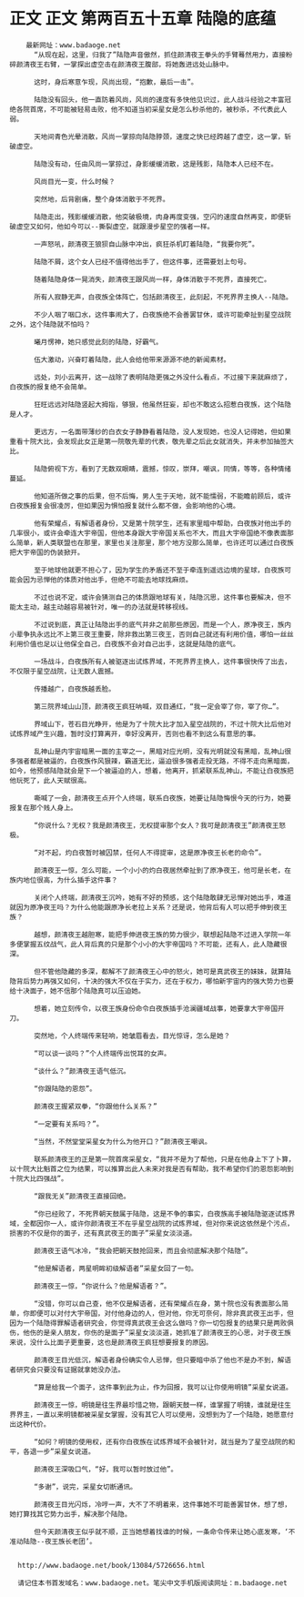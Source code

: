 # 正文 正文 第两百五十五章 陆隐的底蕴
        最新网址：www.badaoge.net
          “从现在起，这里，归我了”陆隐声音傲然，抓住颜清夜王拳头的手臂蓦然用力，直接粉碎颜清夜王右臂，一掌探出虚空击在颜清夜王腹部，将她轰进远处山脉中。
      
          这时，身后寒意乍现，风尚出现，“抱歉，最后一击”。
      
          陆隐没有回头，他一直防着风尚，风尚的速度有多快他见识过，此人战斗经验之丰富冠绝各院首席，不可能被轻易击败，他不知道当初采星女是怎么秒杀他的，被秒杀，不代表此人弱。
      
          天地间青色光晕消散，风尚一掌掠向陆隐脖颈，速度之快已经跨越了虚空，这一掌，斩破虚空。
      
          陆隐没有动，任由风尚一掌掠过，身影缓缓消散，这是残影，陆隐本人已经不在。
      
          风尚目光一变，什么时候？
      
          突然地，后背剧痛，整个身体消散于不死界。
      
          陆隐走出，残影缓缓消散，他突破极境，肉身再度变强，空闪的速度自然再变，即便斩破虚空又如何，他如今可以--撕裂虚空，就跟漫步星空的强者一样。
      
          一声怒吼，颜清夜王狼狈自山脉中冲出，疯狂杀机盯着陆隐，“我要你死”。
      
          陆隐不屑，这个女人已经不值得他出手了，但这件事，还需要划上句号。
      
          随着陆隐身体一晃消失，颜清夜王跟风尚一样，身体消散于不死界，直接死亡。
      
          所有人寂静无声，白夜族全体阵亡，包括颜清夜王，此刻起，不死界界主换人--陆隐。
      
          不少人咽了咽口水，这件事闹大了，白夜族绝不会善罢甘休，或许可能牵扯到星空战院之外，这个陆隐就不怕吗？
      
          曦月愣神，她只感觉此刻的陆隐，好霸气。
      
          伍大激动，兴奋盯着陆隐，此人会给他带来源源不绝的新闻素材。
      
          远处，刘小云离开，这一战除了表明陆隐更强之外没什么看点，不过接下来就麻烦了，白夜族的报复绝不会简单。
      
          狂旺远远对陆隐竖起大拇指，够狠，他虽然狂妄，却也不敢这么招惹白夜族，这个陆隐是人才。
      
          更远方，一名面带薄纱的白衣女子静静看着陆隐，没人发现她，也没人记得她，但如果重看十院大比，会发现此女正是第一院敬先辈的代表，敬先辈之后此女就消失，并未参加抽签大比。
      
          陆隐俯视下方，看到了无数双眼睛，震撼，惊叹，崇拜，嘲讽，同情，等等，各种情绪蔓延。
      
          他知道所做之事的后果，但不后悔，男人生于天地，就不能懦弱，不能瞻前顾后，或许白夜族报复会很凌厉，但如果因为惧怕报复就什么都不做，会影响他的心境。
      
          他有荣耀点，有解语者身份，又是第十院学生，还有家里暗中帮助，白夜族对他出手的几率很小，或许会牵连大宇帝国，但他本身跟大宇帝国关系也不大，而且大宇帝国绝不像表面那么简单，新人类联盟也在那里，家里也关注那里，那个地方没那么简单，也许还可以通过白夜族把大宇帝国的伪装掀开。
      
          至于地球他就更不担心了，因为学生的矛盾还不至于牵连到遥远边境的星球，白夜族可能会因为忌惮他的体质对他出手，但绝不可能去地球找麻烦。
      
          不过也说不定，或许会猜测自己的体质跟地球有关，陆隐沉思，这件事也要解决，但不能太主动，越主动越容易被针对，唯一的办法就是转移视线。
      
          不过说到底，真正让陆隐出手的底气并非之前那些原因，而是一个人，原净夜王，族内小辈争执永远比不上第三夜王重要，除非救出第三夜王，否则自己就还有利用价值，哪怕一丝丝利用价值也足以让他保全自己，白夜族不会对自己出手，这就是陆隐的底气。
      
          一场战斗，白夜族所有人被驱逐出试炼界域，不死界界主换人，这件事很快传了出去，不仅限于星空战院，让无数人震撼。
      
          传播越广，白夜族越丢脸。
      
          第三院界域山山顶，颜清夜王疯狂呐喊，双目通红，“我一定会宰了你，宰了你…”。
      
          界域山下，苍石目光睁开，他是为了十院大比才加入星空战院的，不过十院大比后他对试炼界域产生兴趣，暂时没打算离开，幸好没离开，否则也看不到这么有意思的事。
      
          乱神山是内宇宙暗黑一面的主宰之一，黑暗对应光明，没有光明就没有黑暗，乱神山很多强者都是被逼的，白夜族作风狠辣，霸道无比，逼迫很多强者走投无路，不得不走向黑暗面，如今，他预感陆隐就会是下一个被逼迫的人，想着，他离开，抓紧联系乱神山，不能让白夜族把他玩死了，此人天赋很高。
      
          嘶喊了一会，颜清夜王点开个人终端，联系白夜族，她要让陆隐悔恨今天的行为，她要报复在那个贱人身上。
      
          “你说什么？无权？我是颜清夜王，无权提审那个女人？我可是颜清夜王”颜清夜王怒极。
      
          “对不起，灼白夜暂时被囚禁，任何人不得提审，这是原净夜王长老的命令”。
      
          颜清夜王一惊，怎么可能，一个小小的灼白夜居然牵扯到了原净夜王，他可是长老，在族内地位很高，为什么插手这件事？
      
          关闭个人终端，颜清夜王沉吟，她有不好的预感，这个陆隐敢肆无忌惮对她出手，难道就因为原净夜王吗？为什么他能跟原净长老拉上关系？还是说，他背后有人可以把手伸到夜王族？
      
          越想，颜清夜王越胆寒，能把手伸进夜王族的势力很少，联想起陆隐不过进入学院一年多便掌握五纹战气，此人背后真的只是那个小小的大宇帝国吗？不可能，还有人，此人隐藏很深。
      
          但不管他隐藏的多深，都解不了颜清夜王心中的怒火，她可是真武夜王的妹妹，就算陆隐背后势力再强又如何，十决的强大不仅在于实力，还在于权力，哪怕新宇宙内的强大势力也要给十决面子，她不信那个陆隐真可以压迫她。
      
          想着，她立刻传令，以夜王族身份命令白夜族插手沧澜疆域战事，她要拿大宇帝国开刀。
      
          突然地，个人终端传来轻响，她皱眉看去，目光惊讶，怎么是她？
      
          “可以谈一谈吗？”个人终端传出悦耳的女声。
      
          “谈什么？”颜清夜王语气低沉。
      
          “你跟陆隐的恩怨”。
      
          颜清夜王握紧双拳，“你跟他什么关系？”
      
          “一定要有关系吗？”。
      
          “当然，不然堂堂采星女为什么为他开口？”颜清夜王嘲讽。
      
          联系颜清夜王的正是第一院首席采星女，“我并不是为了帮他，只是在他身上下了卜算，以十院大比魁首之位为结果，可以推算出此人未来对我是否有帮助，我不希望你们的恩怨影响到十院大比四强战”。
      
          “跟我无关”颜清夜王直接回绝。
      
          “你已经败了，不死界朝天鼓属于陆隐，这是不争的事实，白夜族高手被陆隐驱逐试炼界域，全都因你一人，或许你颜清夜王不在乎星空战院的试炼界域，但对你来说这依然是个污点，损害的不仅是你的面子，还有真武夜王的面子”采星女淡淡道。
      
          颜清夜王语气冰冷，“我会把朝天鼓抢回来，而且会彻底解决那个陆隐”。
      
          “他是解语者，两星明眸初级解语者”采星女回了一句。
      
          颜清夜王一惊，“你说什么？他是解语者？”。
      
          “没错，你可以自己查，他不仅是解语者，还有荣耀点在身，第十院也没有表面那么简单，你即便可以对付大宇帝国，对付他身边的人，但对他，你无可奈何，除非真武夜王出手，但因为一个陆隐得罪解语者研究会，你觉得真武夜王会这么做吗？你一切包报复的结果只是两败俱伤，他伤的是亲人朋友，你伤的是面子”采星女淡淡道，她抓准了颜清夜王的心思，对于夜王族来说，没什么比面子更重要，这也是颜清夜王疯狂想要报复的原因。
      
          颜清夜王目光低沉，解语者身份确实令人忌惮，但只要暗中杀了他也不是办不到，解语者研究会只要没有证据就拿她没办法。
      
          “算是给我一个面子，这件事到此为止，作为回报，我可以让你使用明镜”采星女说道。
      
          颜清夜王一惊，明镜是往生界最珍惜之物，跟朝天鼓一样，谁掌握了明镜，谁就是往生界界主，一直以来明镜都被采星女掌握，没有其它人可以使用，没想到为了一个陆隐，她愿意付出这种代价。
      
          “如何？明镜的使用权，还有你白夜族在试炼界域不会被针对，就当是为了星空战院的和平，各退一步”采星女说道。
      
          颜清夜王深吸口气，“好，我可以暂时放过他”。
      
          “多谢”，说完，采星女切断通讯。
      
          颜清夜王目光闪烁，冷哼一声，大不了不明着来，这件事她不可能善罢甘休，想了想，她打算找其它势力出手，解决那个陆隐。
      
          但今天颜清夜王似乎就不顺，正当她想着找谁的时候，一条命令传来让她心底发寒，‘不准动陆隐--夜王族长老团’。
      
      
      http://www.badaoge.net/book/13084/5726656.html
      
      请记住本书首发域名：www.badaoge.net。笔尖中文手机版阅读网址：m.badaoge.net